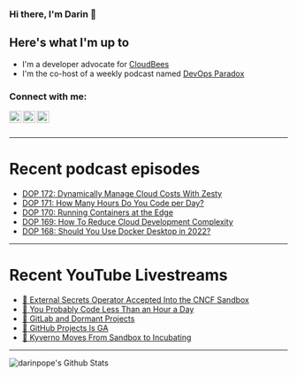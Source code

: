### Hi there, I'm Darin 👋

## Here's what I'm up to
- I'm a developer advocate for [CloudBees][cloudbees-website]
- I'm the co-host of a weekly podcast named [DevOps Paradox][dop-website]

### Connect with me:

[<img align="left" alt="darinpope | Twitter" width="22px" src="https://cdn.jsdelivr.net/npm/simple-icons@v3/icons/twitter.svg" />][twitter]
[<img align="left" alt="darinpope | LinkedIn" width="22px" src="https://cdn.jsdelivr.net/npm/simple-icons@v3/icons/linkedin.svg" />][linkedin]
[<img align="left" alt="darinpope | Instagram" width="22px" src="https://cdn.jsdelivr.net/npm/simple-icons@v3/icons/instagram.svg" />][instagram]

<br />
<br />

---

# Recent podcast episodes
<!-- BLOG-POST-LIST:START -->
- [DOP 172: Dynamically Manage Cloud Costs With Zesty](https://www.devopsparadox.com/episodes/dynamically-manage-cloud-costs-with-zesty-172/)
- [DOP 171: How Many Hours Do You Code per Day?](https://www.devopsparadox.com/episodes/how-many-hours-do-you-code-per-day-171/)
- [DOP 170: Running Containers at the Edge](https://www.devopsparadox.com/episodes/running-containers-at-the-edge-170/)
- [DOP 169: How To Reduce Cloud Development Complexity](https://www.devopsparadox.com/episodes/how-to-reduce-cloud-development-complexity-169/)
- [DOP 168: Should You Use Docker Desktop in 2022?](https://www.devopsparadox.com/episodes/should-you-use-docker-desktop-in-2022-168/)
<!-- BLOG-POST-LIST:END -->

---

# Recent YouTube Livestreams
<!-- YOUTUBE:START -->
- [🔴 External Secrets Operator Accepted Into the CNCF Sandbox](https://www.youtube.com/watch?v=hsMSWmiJWWM)
- [🔴 You Probably Code Less Than an Hour a Day](https://www.youtube.com/watch?v=zQfZd8f17CA)
- [🔴 GitLab and Dormant Projects](https://www.youtube.com/watch?v=xFBbqWgMLIM)
- [🔴 GitHub Projects Is GA](https://www.youtube.com/watch?v=MSuI-Vd6HFs)
- [🔴 Kyverno Moves From Sandbox to Incubating](https://www.youtube.com/watch?v=Tdp8a6zHWQ0)
<!-- YOUTUBE:END -->

---

<img align="left" alt="darinpope's Github Stats" src="https://github-readme-stats.codestackr.vercel.app/api?username=darinpope&show_icons=true&hide_border=true" />


[website]: https://www.darinpope.com/
[twitter]: https://twitter.com/darinpope
[youtube]: https://youtube.com/darinpope
[instagram]: https://instagram.com/darinpope
[linkedin]: https://linkedin.com/in/darinpope
[cloudbees-website]: https://www.cloudbees.com/
[dop-website]: https://www.devopsparadox.com/

<!--
**darinpope/darinpope** is a ✨ _special_ ✨ repository because its `README.md` (this file) appears on your GitHub profile.

Here are some ideas to get you started:

- 🔭 I’m currently working on ...
- 🌱 I’m currently learning ...
- 👯 I’m looking to collaborate on ...
- 🤔 I’m looking for help with ...
- 💬 Ask me about ...
- 📫 How to reach me: ...
- 😄 Pronouns: ...
- ⚡ Fun fact: ...
-->
